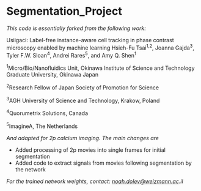 # Segmentation_Project

_This code is essentially forked from the following work:_

Usiigaci: Label-free instance-aware cell tracking in phase contrast microscopy enabled by machine learning
Hsieh-Fu Tsai<sup>1,2</sup>, Joanna Gajda<sup>3</sup>, Tyler F.W. Sloan<sup>4</sup>, Andrei Rares<sup>5</sup>, and Amy Q. Shen<sup>1</sup>

<sup>1</sup>Micro/Bio/Nanofluidics Unit, Okinawa Institute of Science and Technology Graduate University, Okinawa Japan 

<sup>2</sup>Research Fellow of Japan Society of Promotion for Science

<sup>3</sup>AGH University of Science and Technology, Krakow, Poland

<sup>4</sup>Quorumetrix Solutions, Canada

<sup>5</sup>ImagineA, The Netherlands

_And adapted for 2p calcium imaging. The main changes are_
* Added processing of 2p movies into single frames for initial segmentation
* Added code to extract signals from movies following segmentation by the network

_For the trained network weights, contact: noah.dolev@weizmann.ac.il_

